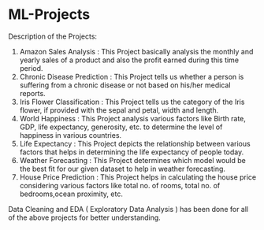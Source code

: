 # ML-Projects
Description of the Projects:
1. Amazon Sales Analysis : This Project basically analysis the monthly and yearly sales of a product and also the profit earned during this time period.
2. Chronic Disease Prediction : This Project tells us whether a person is suffering from a chronic disease or not based on his/her medical reports.
3. Iris Flower Classification : This Project tells us the category of the Iris flower, if provided with the sepal and petal, width and length.
4. World Happiness : This Project analysis various factors like Birth rate, GDP, life expectancy, generosity, etc. to determine the level of happiness in various countries.
5. Life Expectancy : This Project depicts the relationship between various factors that helps in determining the life expectancy of people today.
6. Weather Forecasting : This Project determines which model would be the best fit for our given dataset to help in weather forecasting.
7. House Price Prediction : This Project helps in calculating the house price considering various factors like total no. of rooms, total no. of bedrooms,ocean proximity, etc.
   
Data Cleaning and EDA ( Exploratory Data Analysis ) has been done for all of the above projects for better understanding.
